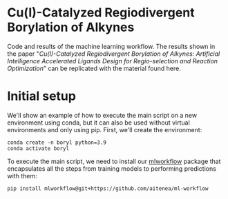 # Cu(I)-Catalyzed Regiodivergent Borylation of Alkynes
Code and results of the machine learning workflow. The results shown in the paper "_Cu(I)-Catalyzed Regiodivergent Borylation of Alkynes: Artificial Intelligence Accelerated Ligands Design for Regio-selection and Reaction Optimization_" can be replicated with the material found here.

# Initial setup
We'll show an example of how to execute the main script on a new environment using conda, but it can also be used without virtual environments and only using pip. First, we'll create the environment:

```console
conda create -n boryl python=3.9
conda activate boryl
```

To execute the main script, we need to install our [mlworkflow](https://github.com/aitenea/ml-workflow) package that encapsulates all the steps from training models to performing predictions with them:

```console
pip install mlworkflow@git+https://github.com/aitenea/ml-workflow
```
